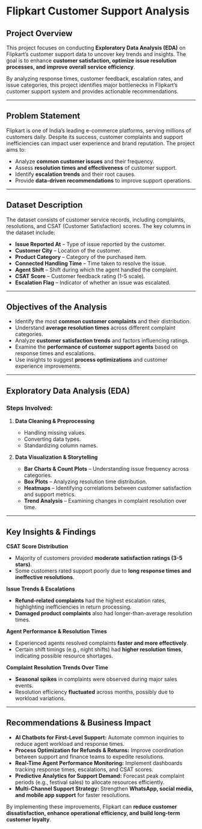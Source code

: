 # Flipkart Customer Support Analysis

##  Project Overview
This project focuses on conducting **Exploratory Data Analysis (EDA)** on Flipkart’s customer support data to uncover key trends and insights. The goal is to enhance **customer satisfaction, optimize issue resolution processes, and improve overall service efficiency**.

By analyzing response times, customer feedback, escalation rates, and issue categories, this project identifies major bottlenecks in Flipkart’s customer support system and provides actionable recommendations.

---

##  Problem Statement
Flipkart is one of India’s leading e-commerce platforms, serving millions of customers daily. Despite its success, customer complaints and support inefficiencies can impact user experience and brand reputation. The project aims to:

- Analyze **common customer issues** and their frequency.
- Assess **resolution times and effectiveness** of customer support.
- Identify **escalation trends** and their root causes.
- Provide **data-driven recommendations** to improve support operations.

---

##  Dataset Description
The dataset consists of customer service records, including complaints, resolutions, and CSAT (Customer Satisfaction) scores. The key columns in the dataset include:

- **Issue Reported At** – Type of issue reported by the customer.
- **Customer City** – Location of the customer.
- **Product Category** – Category of the purchased item.
- **Connected Handling Time** – Time taken to resolve the issue.
- **Agent Shift** – Shift during which the agent handled the complaint.
- **CSAT Score** – Customer feedback rating (1-5 scale).
- **Escalation Flag** – Indicator of whether an issue was escalated.

---

##  Objectives of the Analysis
- Identify the most **common customer complaints** and their distribution.  
- Understand **average resolution times** across different complaint categories.  
- Analyze **customer satisfaction trends** and factors influencing ratings.  
- Examine the **performance of customer support agents** based on response times and escalations.  
- Use insights to suggest **process optimizations** and customer experience improvements.  

---

##  Exploratory Data Analysis (EDA)
### Steps Involved:
1. **Data Cleaning & Preprocessing**
   - Handling missing values.
   - Converting data types.
   - Standardizing column names.

2. **Data Visualization & Storytelling**
   - **Bar Charts & Count Plots** – Understanding issue frequency across categories.
   - **Box Plots** – Analyzing resolution time distribution.
   - **Heatmaps** – Identifying correlations between customer satisfaction and support metrics.
   - **Trend Analysis** – Examining changes in complaint resolution over time.

---

##  Key Insights & Findings
**CSAT Score Distribution**
- Majority of customers provided **moderate satisfaction ratings (3-5 stars)**.
- Some customers rated support poorly due to **long response times and ineffective resolutions**.

**Issue Trends & Escalations**
- **Refund-related complaints** had the highest escalation rates, highlighting inefficiencies in return processing.
- **Damaged product complaints** also had longer-than-average resolution times.

**Agent Performance & Resolution Times**
- Experienced agents resolved complaints **faster and more effectively**.
- Certain shift timings (e.g., night shifts) had **higher resolution times**, indicating possible resource shortages.

**Complaint Resolution Trends Over Time**
- **Seasonal spikes** in complaints were observed during major sales events.
- Resolution efficiency **fluctuated** across months, possibly due to workload variations.

---

##  Recommendations & Business Impact
- **AI Chatbots for First-Level Support:** Automate common inquiries to reduce agent workload and response times.  
- **Process Optimization for Refunds & Returns:** Improve coordination between support and finance teams to expedite resolutions.  
- **Real-Time Agent Performance Monitoring:** Implement dashboards tracking response times, escalations, and CSAT scores.  
- **Predictive Analytics for Support Demand:** Forecast peak complaint periods (e.g., festival sales) to allocate resources efficiently.  
- **Multi-Channel Support Strategy:** Strengthen **WhatsApp, social media, and mobile app support** for faster resolutions.  

By implementing these improvements, Flipkart can **reduce customer dissatisfaction, enhance operational efficiency, and build long-term customer loyalty**.
